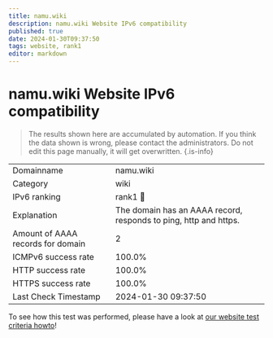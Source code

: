 ```yaml
---
title: namu.wiki
description: namu.wiki Website IPv6 compatibility
published: true
date: 2024-01-30T09:37:50
tags: website, rank1
editor: markdown
---
```


# namu.wiki Website IPv6 compatibility

> The results shown here are accumulated by automation. If you think the data shown is wrong, please contact the administrators. 
> Do not edit this page manually, it will get overwritten.
{.is-info}


|   |   |
| - | - |
| Domainname | namu.wiki
| Category | wiki |
| IPv6 ranking | rank1 :1st_place_medal: |
| Explanation | The domain has an AAAA record, responds to ping, http and https. |
| Amount of AAAA records for domain | 2 |
| ICMPv6 success rate | 100.0%|
| HTTP success rate | 100.0% |
| HTTPS success rate | 100.0% |
| Last Check Timestamp | 2024-01-30 09:37:50 |

To see how this test was performed, please have a look at [our website test criteria howto](/howto/testcriteria/website)!

